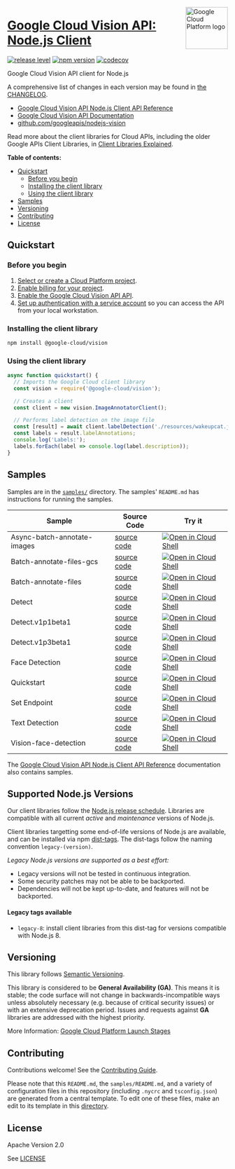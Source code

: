 [//]: # "This README.md file is auto-generated, all changes to this file will be lost."
[//]: # "To regenerate it, use `python -m synthtool`."
<img src="https://avatars2.githubusercontent.com/u/2810941?v=3&s=96" alt="Google Cloud Platform logo" title="Google Cloud Platform" align="right" height="96" width="96"/>

# [Google Cloud Vision API: Node.js Client](https://github.com/googleapis/nodejs-vision)

[![release level](https://img.shields.io/badge/release%20level-general%20availability%20%28GA%29-brightgreen.svg?style=flat)](https://cloud.google.com/terms/launch-stages)
[![npm version](https://img.shields.io/npm/v/@google-cloud/vision.svg)](https://www.npmjs.org/package/@google-cloud/vision)
[![codecov](https://img.shields.io/codecov/c/github/googleapis/nodejs-vision/master.svg?style=flat)](https://codecov.io/gh/googleapis/nodejs-vision)




Google Cloud Vision API client for Node.js


A comprehensive list of changes in each version may be found in
[the CHANGELOG](https://github.com/googleapis/nodejs-vision/blob/master/CHANGELOG.md).

* [Google Cloud Vision API Node.js Client API Reference][client-docs]
* [Google Cloud Vision API Documentation][product-docs]
* [github.com/googleapis/nodejs-vision](https://github.com/googleapis/nodejs-vision)

Read more about the client libraries for Cloud APIs, including the older
Google APIs Client Libraries, in [Client Libraries Explained][explained].

[explained]: https://cloud.google.com/apis/docs/client-libraries-explained

**Table of contents:**


* [Quickstart](#quickstart)
  * [Before you begin](#before-you-begin)
  * [Installing the client library](#installing-the-client-library)
  * [Using the client library](#using-the-client-library)
* [Samples](#samples)
* [Versioning](#versioning)
* [Contributing](#contributing)
* [License](#license)

## Quickstart

### Before you begin

1.  [Select or create a Cloud Platform project][projects].
1.  [Enable billing for your project][billing].
1.  [Enable the Google Cloud Vision API API][enable_api].
1.  [Set up authentication with a service account][auth] so you can access the
    API from your local workstation.

### Installing the client library

```bash
npm install @google-cloud/vision
```


### Using the client library

```javascript
async function quickstart() {
  // Imports the Google Cloud client library
  const vision = require('@google-cloud/vision');

  // Creates a client
  const client = new vision.ImageAnnotatorClient();

  // Performs label detection on the image file
  const [result] = await client.labelDetection('./resources/wakeupcat.jpg');
  const labels = result.labelAnnotations;
  console.log('Labels:');
  labels.forEach(label => console.log(label.description));
}

```



## Samples

Samples are in the [`samples/`](https://github.com/googleapis/nodejs-vision/tree/master/samples) directory. The samples' `README.md`
has instructions for running the samples.

| Sample                      | Source Code                       | Try it |
| --------------------------- | --------------------------------- | ------ |
| Async-batch-annotate-images | [source code](https://github.com/googleapis/nodejs-vision/blob/master/samples/async-batch-annotate-images.js) | [![Open in Cloud Shell][shell_img]](https://console.cloud.google.com/cloudshell/open?git_repo=https://github.com/googleapis/nodejs-vision&page=editor&open_in_editor=samples/async-batch-annotate-images.js,samples/README.md) |
| Batch-annotate-files-gcs | [source code](https://github.com/googleapis/nodejs-vision/blob/master/samples/batch-annotate-files-gcs.js) | [![Open in Cloud Shell][shell_img]](https://console.cloud.google.com/cloudshell/open?git_repo=https://github.com/googleapis/nodejs-vision&page=editor&open_in_editor=samples/batch-annotate-files-gcs.js,samples/README.md) |
| Batch-annotate-files | [source code](https://github.com/googleapis/nodejs-vision/blob/master/samples/batch-annotate-files.js) | [![Open in Cloud Shell][shell_img]](https://console.cloud.google.com/cloudshell/open?git_repo=https://github.com/googleapis/nodejs-vision&page=editor&open_in_editor=samples/batch-annotate-files.js,samples/README.md) |
| Detect | [source code](https://github.com/googleapis/nodejs-vision/blob/master/samples/detect.js) | [![Open in Cloud Shell][shell_img]](https://console.cloud.google.com/cloudshell/open?git_repo=https://github.com/googleapis/nodejs-vision&page=editor&open_in_editor=samples/detect.js,samples/README.md) |
| Detect.v1p1beta1 | [source code](https://github.com/googleapis/nodejs-vision/blob/master/samples/detect.v1p1beta1.js) | [![Open in Cloud Shell][shell_img]](https://console.cloud.google.com/cloudshell/open?git_repo=https://github.com/googleapis/nodejs-vision&page=editor&open_in_editor=samples/detect.v1p1beta1.js,samples/README.md) |
| Detect.v1p3beta1 | [source code](https://github.com/googleapis/nodejs-vision/blob/master/samples/detect.v1p3beta1.js) | [![Open in Cloud Shell][shell_img]](https://console.cloud.google.com/cloudshell/open?git_repo=https://github.com/googleapis/nodejs-vision&page=editor&open_in_editor=samples/detect.v1p3beta1.js,samples/README.md) |
| Face Detection | [source code](https://github.com/googleapis/nodejs-vision/blob/master/samples/faceDetection.js) | [![Open in Cloud Shell][shell_img]](https://console.cloud.google.com/cloudshell/open?git_repo=https://github.com/googleapis/nodejs-vision&page=editor&open_in_editor=samples/faceDetection.js,samples/README.md) |
| Quickstart | [source code](https://github.com/googleapis/nodejs-vision/blob/master/samples/quickstart.js) | [![Open in Cloud Shell][shell_img]](https://console.cloud.google.com/cloudshell/open?git_repo=https://github.com/googleapis/nodejs-vision&page=editor&open_in_editor=samples/quickstart.js,samples/README.md) |
| Set Endpoint | [source code](https://github.com/googleapis/nodejs-vision/blob/master/samples/setEndpoint.js) | [![Open in Cloud Shell][shell_img]](https://console.cloud.google.com/cloudshell/open?git_repo=https://github.com/googleapis/nodejs-vision&page=editor&open_in_editor=samples/setEndpoint.js,samples/README.md) |
| Text Detection | [source code](https://github.com/googleapis/nodejs-vision/blob/master/samples/textDetection.js) | [![Open in Cloud Shell][shell_img]](https://console.cloud.google.com/cloudshell/open?git_repo=https://github.com/googleapis/nodejs-vision&page=editor&open_in_editor=samples/textDetection.js,samples/README.md) |
| Vision-face-detection | [source code](https://github.com/googleapis/nodejs-vision/blob/master/samples/vision-face-detection.js) | [![Open in Cloud Shell][shell_img]](https://console.cloud.google.com/cloudshell/open?git_repo=https://github.com/googleapis/nodejs-vision&page=editor&open_in_editor=samples/vision-face-detection.js,samples/README.md) |



The [Google Cloud Vision API Node.js Client API Reference][client-docs] documentation
also contains samples.

## Supported Node.js Versions

Our client libraries follow the [Node.js release schedule](https://nodejs.org/en/about/releases/).
Libraries are compatible with all current _active_ and _maintenance_ versions of
Node.js.

Client libraries targetting some end-of-life versions of Node.js are available, and
can be installed via npm [dist-tags](https://docs.npmjs.com/cli/dist-tag).
The dist-tags follow the naming convention `legacy-(version)`.

_Legacy Node.js versions are supported as a best effort:_

* Legacy versions will not be tested in continuous integration.
* Some security patches may not be able to be backported.
* Dependencies will not be kept up-to-date, and features will not be backported.

#### Legacy tags available

* `legacy-8`: install client libraries from this dist-tag for versions
  compatible with Node.js 8.

## Versioning

This library follows [Semantic Versioning](http://semver.org/).


This library is considered to be **General Availability (GA)**. This means it
is stable; the code surface will not change in backwards-incompatible ways
unless absolutely necessary (e.g. because of critical security issues) or with
an extensive deprecation period. Issues and requests against **GA** libraries
are addressed with the highest priority.





More Information: [Google Cloud Platform Launch Stages][launch_stages]

[launch_stages]: https://cloud.google.com/terms/launch-stages

## Contributing

Contributions welcome! See the [Contributing Guide](https://github.com/googleapis/nodejs-vision/blob/master/CONTRIBUTING.md).

Please note that this `README.md`, the `samples/README.md`,
and a variety of configuration files in this repository (including `.nycrc` and `tsconfig.json`)
are generated from a central template. To edit one of these files, make an edit
to its template in this
[directory](https://github.com/googleapis/synthtool/tree/master/synthtool/gcp/templates/node_library).

## License

Apache Version 2.0

See [LICENSE](https://github.com/googleapis/nodejs-vision/blob/master/LICENSE)

[client-docs]: https://googleapis.dev/nodejs/vision/latest
[product-docs]: https://cloud.google.com/vision
[shell_img]: https://gstatic.com/cloudssh/images/open-btn.png
[projects]: https://console.cloud.google.com/project
[billing]: https://support.google.com/cloud/answer/6293499#enable-billing
[enable_api]: https://console.cloud.google.com/flows/enableapi?apiid=vision.googleapis.com
[auth]: https://cloud.google.com/docs/authentication/getting-started
